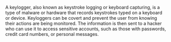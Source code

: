 A keylogger, also known as keystroke logging or keyboard capturing, is a type of malware or hardware that records keystrokes typed on a keyboard or device.
Keyloggers can be covert and prevent the user from knowing their actions are being monitored.
The information is then sent to a hacker who can use it to access sensitive accounts, such as those with passwords, credit card numbers, or personal messages. 


